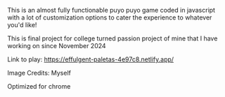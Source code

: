 This is an almost fully functionable puyo puyo game coded in javascript with a lot of customization options to cater the experience to whatever you'd like!

This is final project for college turned passion project of mine that I have working on since November 2024

Link to play: https://effulgent-paletas-4e97c8.netlify.app/

Image Credits:
Myself

Optimized for chrome
